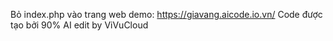 Bỏ index.php vào trang web
demo: https://giavang.aicode.io.vn/
Code được tạo bởi 90% AI edit by ViVuCloud
